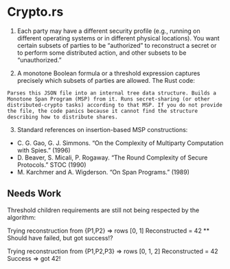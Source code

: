 # Crypto.rs

1. Each party may have a different security profile (e.g., running on different operating systems or in different physical locations). You want certain subsets of parties to be “authorized” to reconstruct a secret or to perform some distributed action, and other subsets to be “unauthorized.”

2. A monotone Boolean formula or a threshold expression captures precisely which subsets of parties are allowed. The Rust code:

``` Parses this JSON file into an internal tree data structure. Builds a Monotone Span Program (MSP) from it. Runs secret-sharing (or other distributed-crypto tasks) according to that MSP. If you do not provide the file, the code panics because it cannot find the structure describing how to distribute shares. ```

3. Standard references on insertion-based MSP constructions:
- C. G. Gao, G. J. Simmons. “On the Complexity of Multiparty Computation with Spies.” (1996)
- D. Beaver, S. Micali, P. Rogaway. “The Round Complexity of Secure Protocols.” STOC (1990)
- M. Karchmer and A. Wigderson. “On Span Programs.” (1989)

## Needs Work
Threshold children requirements are still not being respected by the algorithm:

Trying reconstruction from {P1,P2} => rows [0, 1]
Reconstructed = 42
** Should have failed, but got success!?

Trying reconstruction from {P1,P2,P3} => rows [0, 1, 2]
Reconstructed = 42
Success => got 42!